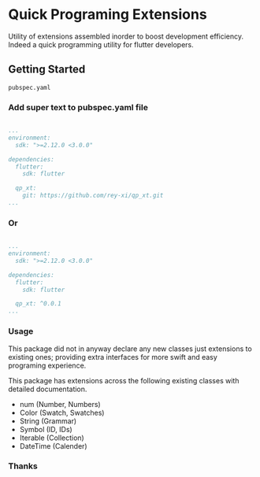 # Quick Programing Extensions

Utility of extensions assembled inorder to boost development efficiency.
Indeed a quick programming utility for flutter developers.

## Getting Started

`pubspec.yaml`

### Add super text to pubspec.yaml file

```yaml

...
environment:
  sdk: ">=2.12.0 <3.0.0"

dependencies:
  flutter:
    sdk: flutter

  qp_xt:
    git: https://github.com/rey-xi/qp_xt.git
...

```

### Or

```yaml

...
environment:
  sdk: ">=2.12.0 <3.0.0"

dependencies:
  flutter:
    sdk: flutter

  qp_xt: ^0.0.1
...

```

### Usage

This package did not in anyway declare any new classes just extensions to
existing ones; providing extra interfaces for more swift and easy programing
experience.

This package has extensions across the following existing classes with detailed
documentation.

- num (Number, Numbers)
- Color (Swatch, Swatches)
- String (Grammar)
- Symbol (ID, IDs)
- Iterable (Collection)
- DateTime (Calender)

### Thanks